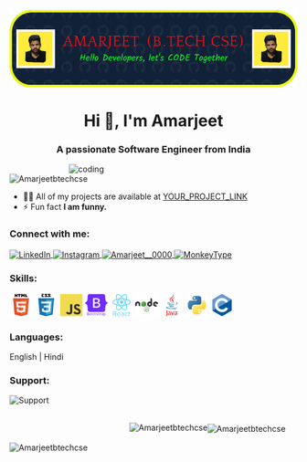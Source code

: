 ![logo](https://github.com/Amarjeetbtechcse/Amarjeetbtechcse/blob/main/github-header-image%20(1).png)

<h1 align="center">Hi 👋, I'm Amarjeet</h1>
<h3 align="center">A passionate Software Engineer from India</h3>

<img align="right" alt="coding" width="400" src="https://dribbble.com/shots/24971423-CodeHS-responsive?utm_source=Clipboard_Shot&utm_campaign=ui_migulko&utm_content=CodeHS%20responsive&utm_medium=Social_Share&utm_source=Clipboard_Shot&utm_campaign=ui_migulko&utm_content=CodeHS%20responsive&utm_medium=Social_Share">

<p align="left"> 
  <img src="https://komarev.com/ghpvc/?username=Amarjeetbtechcse&label=Profile%20views&color=0e75b6&style=flat" alt="Amarjeetbtechcse" /> 
</p>

- 👨‍💻 All of my projects are available at [YOUR_PROJECT_LINK](YOUR_PROJECT_LINK)  
- ⚡ Fun fact **I am funny.**

<h3 align="left">Connect with me:</h3>
<p align="left">
  <a href="https://www.linkedin.com/in/amarjeetbtechcse/" target="blank">
    <img align="center" src="https://raw.githubusercontent.com/rahuldkjain/github-profile-readme-generator/master/src/images/icons/Social/linked-in-alt.svg" alt="LinkedIn" height="30" width="40" />
  </a>
  <a href="https://www.instagram.com/amarjeet_0378" target="blank">
    <img align="center" src="https://raw.githubusercontent.com/rahuldkjain/github-profile-readme-generator/master/src/images/icons/Social/instagram.svg" alt="Instagram" height="30" width="40" />
  </a>
  <a href="https://x.com/Amarjeet__0000" target="blank">
    <img align="center" src="https://raw.githubusercontent.com/rahuldkjain/github-profile-readme-generator/master/src/images/icons/Social/twitter.svg" alt="Amarjeet__0000" height="30" width="40" />
  </a>
  <a href="https://monkeytype.com/profile/amarjeet_type" target="blank">
    <img align="center" src="https://raw.githubusercontent.com/rahuldkjain/github-profile-readme-generator/master/src/images/icons/Social/monkeytype.svg" alt="MonkeyType" height="30" width="40" />
  </a>
</p>

<h3 align="left">Skills:</h3>
<p align="left">
  <img src="https://raw.githubusercontent.com/devicons/devicon/master/icons/html5/html5-original-wordmark.svg" alt="HTML" width="40" height="40"/>
  <img src="https://raw.githubusercontent.com/devicons/devicon/master/icons/css3/css3-original-wordmark.svg" alt="CSS" width="40" height="40"/>
  <img src="https://raw.githubusercontent.com/devicons/devicon/master/icons/javascript/javascript-original.svg" alt="JavaScript" width="40" height="40"/>
  <img src="https://raw.githubusercontent.com/devicons/devicon/master/icons/bootstrap/bootstrap-plain-wordmark.svg" alt="Bootstrap" width="40" height="40"/>
  <img src="https://raw.githubusercontent.com/devicons/devicon/master/icons/react/react-original-wordmark.svg" alt="React" width="40" height="40"/>
  <img src="https://raw.githubusercontent.com/devicons/devicon/master/icons/nodejs/nodejs-original-wordmark.svg" alt="Node.js" width="40" height="40"/>
  <img src="https://raw.githubusercontent.com/devicons/devicon/master/icons/java/java-original-wordmark.svg" alt="Java" width="40" height="40"/>
  <img src="https://raw.githubusercontent.com/devicons/devicon/master/icons/python/python-original.svg" alt="Python" width="40" height="40"/>
  <img src="https://raw.githubusercontent.com/devicons/devicon/master/icons/c/c-original.svg" alt="C" width="40" height="40"/>
</p>

<h3 align="left">Languages:</h3>
<p align="left">
  <span>English</span> | <span>Hindi</span>
</p>

<h3 align="left">Support:</h3>
<p>
  <a href="YOUR_SUPPORT_LINK"> 
    <img align="left" src="https://cdn.buymeacoffee.com/buttons/v2/default-yellow.png" height="50" width="210" alt="Support" />
  </a>
</p>
<br><br>

<p>
  <img align="left" src="https://github-readme-stats.vercel.app/api/top-langs?username=Amarjeetbtechcse&show_icons=true&locale=en&layout=compact" alt="Amarjeetbtechcse" />
</p>

<p>
  <img align="center" src="https://github-readme-stats.vercel.app/api?username=Amarjeetbtechcse&show_icons=true&locale=en" alt="Amarjeetbtechcse" />
</p>

<p>
  <img align="center" src="https://github-readme-streak-stats.herokuapp.com/?user=Amarjeetbtechcse&" alt="Amarjeetbtechcse" />
</p>

